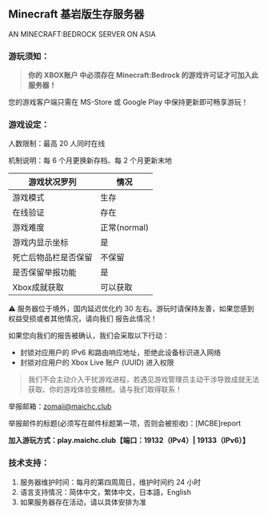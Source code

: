 ## Minecraft 基岩版生存服务器

AN MINECRAFT:BEDROCK SERVER ON ASIA



### 游玩须知：
> **你的 XBOX账户 中必须存在 Minecraft:Bedrock 的游戏许可证才可加入此服务器！**

您的游戏客户端只需在 MS-Store 或 Google Play 中保持更新即可畅享游玩！



### 游戏设定：
人数限制：最高 20 人同时在线

机制说明：每 6 个月更换新存档、每 2 个月更新末地

|游戏状况罗列|情况|
|-|-|
|游戏模式|生存|
|在线验证|存在|
|游戏难度|正常(normal)|
|游戏内显示坐标|是|
|死亡后物品栏是否保留|不保留|
|是否保留举报功能|是|
|Xbox成就获取|可以获取|

:warning: 服务器位于境外，国内延迟优化约 30 左右。游玩时请保持友善，如果您感到权益受损或者其他情况，请向我们 报告此情况！

如果您向我们的报告被确认，我们会采取以下行动：
- 封锁对应用户的 IPv6 和路由响应地址，拒绝此设备标识进入网络
- 封锁对应用户的 Xbox Live 账户 (UUID) 进入权限


> 我们不会主动介入干扰游戏进程，若遇见游戏管理员主动干涉导致成就无法获取、你的游戏体验变糟糕。请与我们取得联系！

举报邮箱：zomaii@maichc.club

举报邮件的标题(必须写在邮件标题第一项，否则会被拒收)：[MCBE]report

**加入游玩方式：play.maichc.club【端口：19132（IPv4）| 19133（IPv6）】**



### 技术支持：
1. 服务器维护时间：每月的第四周周日，维护时间约 24 小时
2. 语言支持情况：简体中文，繁体中文，日本語，English
3. 如果服务器存在活动，请以具体安排为准
